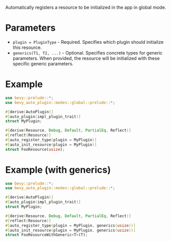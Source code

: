 Automatically registers a resource to be initialized in the app in global mode.

# Parameters
- `plugin = PluginType` - Required. Specifies which plugin should initialize this resource.
- `generics(T1, T2, ...)` - Optional. Specifies concrete types for generic parameters.
  When provided, the resource will be initialized with these specific generic parameters.

# Example
```rust
use bevy::prelude::*;
use bevy_auto_plugin::modes::global::prelude::*;

#[derive(AutoPlugin)]
#[auto_plugin(impl_plugin_trait)]
struct MyPlugin;

#[derive(Resource, Debug, Default, PartialEq, Reflect)]
#[reflect(Resource)]
#[auto_register_type(plugin = MyPlugin)]
#[auto_init_resource(plugin = MyPlugin)]
struct FooResource(usize);
```

# Example (with generics)
```rust
use bevy::prelude::*;
use bevy_auto_plugin::modes::global::prelude::*;

#[derive(AutoPlugin)]
#[auto_plugin(impl_plugin_trait)]
struct MyPlugin;

#[derive(Resource, Debug, Default, PartialEq, Reflect)]
#[reflect(Resource)]
#[auto_register_type(plugin = MyPlugin, generics(usize))]
#[auto_init_resource(plugin = MyPlugin, generics(usize))]
struct FooResourceWithGeneric<T>(T);
```